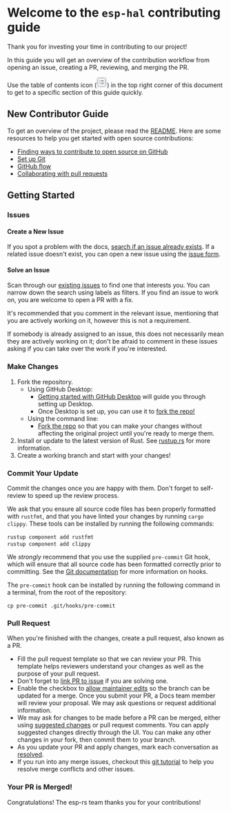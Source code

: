 # Welcome to the `esp-hal` contributing guide

Thank you for investing your time in contributing to our project!

In this guide you will get an overview of the contribution workflow from opening an issue, creating a PR, reviewing, and merging the PR.

Use the table of contents icon (<img src="resources/table-of-contents.png" width="24" height="24" />) in the top right corner of this document to get to a specific section of this guide quickly.

## New Contributor Guide

To get an overview of the project, please read the [README]. Here are some resources to help you get started with open source contributions:

- [Finding ways to contribute to open source on GitHub]
- [Set up Git]
- [GitHub flow]
- [Collaborating with pull requests]

[README]: README.md
[Finding ways to contribute to open source on GitHub]: https://docs.github.com/en/get-started/exploring-projects-on-github/finding-ways-to-contribute-to-open-source-on-github
[Set up Git]: https://docs.github.com/en/get-started/quickstart/set-up-git
[GitHub flow]: https://docs.github.com/en/get-started/quickstart/github-flow
[Collaborating with pull requests]: https://docs.github.com/en/github/collaborating-with-pull-requests

## Getting Started

### Issues

#### Create a New Issue

If you spot a problem with the docs, [search if an issue already exists]. If a related issue doesn't exist, you can open a new issue using the [issue form].

[search if an issue already exists]: https://docs.github.com/en/github/searching-for-information-on-github/searching-on-github/searching-issues-and-pull-requests#search-by-the-title-body-or-comments
[issue form]: https://github.com/esp-rs/esp-hal/issues/new/

#### Solve an Issue

Scan through our [existing issues] to find one that interests you. You can narrow down the search using labels as filters. If you find an issue to work on, you are welcome to open a PR with a fix.

It's recommended that you comment in the relevant issue, mentioning that you are actively working on it, however this is not a requirement.

If somebody is already assigned to an issue, this does not necessarily mean they are actively working on it; don't be afraid to comment in these issues asking if you can take over the work if you're interested.

[existing issues]: https://github.com/esp-rs/esp-hal/issues

### Make Changes

1. Fork the repository.
   - Using GitHub Desktop:
     - [Getting started with GitHub Desktop] will guide you through setting up Desktop.
     - Once Desktop is set up, you can use it to [fork the repo!]
   - Using the command line:
     - [Fork the repo] so that you can make your changes without affecting the original project until you're ready to merge them.
2. Install or update to the latest version of Rust. See [rustup.rs] for more information.
3. Create a working branch and start with your changes!

[Getting started with GitHub Desktop]: https://docs.github.com/en/desktop/installing-and-configuring-github-desktop/getting-started-with-github-desktop
[fork the repo!]: https://docs.github.com/en/desktop/contributing-and-collaborating-using-github-desktop/cloning-and-forking-repositories-from-github-desktop
[Fork the repo]: https://docs.github.com/en/github/getting-started-with-github/fork-a-repo#fork-an-example-repository
[rustup.rs]: https://rustup.rs/

### Commit Your Update

Commit the changes once you are happy with them. Don't forget to self-review to speed up the review process.

We ask that you ensure all source code files has been properly formatted with `rustfmt`, and that you have linted your changes by running `cargo clippy`. These tools can be installed by running the following commands:

```shell
rustup component add rustfmt
rustup component add clippy
```

We _strongly_ recommend that you use the supplied `pre-commit` Git hook, which will ensure that all source code has been formatted correctly prior to committing. See the [Git documentation] for more information on hooks.

The `pre-commit` hook can be installed by running the following command in a terminal, from the root of the repository:

```shell
cp pre-commit .git/hooks/pre-commit
```

[Git documentation]: https://git-scm.com/book/en/v2/Customizing-Git-Git-Hooks

### Pull Request

When you're finished with the changes, create a pull request, also known as a PR.

- Fill the pull request template so that we can review your PR. This template helps reviewers understand your changes as well as the purpose of your pull request.
- Don't forget to [link PR to issue] if you are solving one.
- Enable the checkbox to [allow maintainer edits] so the branch can be updated for a merge. Once you submit your PR, a Docs team member will review your proposal. We may ask questions or request additional information.
- We may ask for changes to be made before a PR can be merged, either using [suggested changes] or pull request comments. You can apply suggested changes directly through the UI. You can make any other changes in your fork, then commit them to your branch.
- As you update your PR and apply changes, mark each conversation as [resolved].
- If you run into any merge issues, checkout this [git tutorial] to help you resolve merge conflicts and other issues.

[link PR to issue]: https://docs.github.com/en/issues/tracking-your-work-with-issues/linking-a-pull-request-to-an-issue
[allow maintainer edits]: https://docs.github.com/en/github/collaborating-with-issues-and-pull-requests/allowing-changes-to-a-pull-request-branch-created-from-a-fork
[suggested changes]: https://docs.github.com/en/github/collaborating-with-issues-and-pull-requests/incorporating-feedback-in-your-pull-request
[resolved]: https://docs.github.com/en/github/collaborating-with-issues-and-pull-requests/commenting-on-a-pull-request#resolving-conversations
[git tutorial]: https://github.com/skills/resolve-merge-conflicts

### Your PR is Merged!

Congratulations! The esp-rs team thanks you for your contributions!
